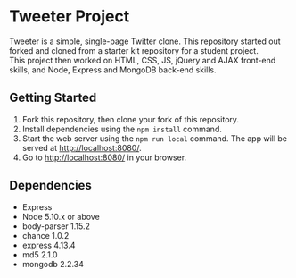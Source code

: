 # Tweeter Project

Tweeter is a simple, single-page Twitter clone.
This repository started out forked and cloned from a starter kit repository for a student project.  
This project then worked on HTML, CSS, JS, jQuery and AJAX front-end skills, and Node, Express and MongoDB back-end skills.

## Getting Started

1. Fork this repository, then clone your fork of this repository.
2. Install dependencies using the `npm install` command.
3. Start the web server using the `npm run local` command. The app will be served at <http://localhost:8080/>.
4. Go to <http://localhost:8080/> in your browser.

## Dependencies

- Express
- Node 5.10.x or above
- body-parser 1.15.2
- chance 1.0.2
- express 4.13.4
- md5 2.1.0
- mongodb 2.2.34
